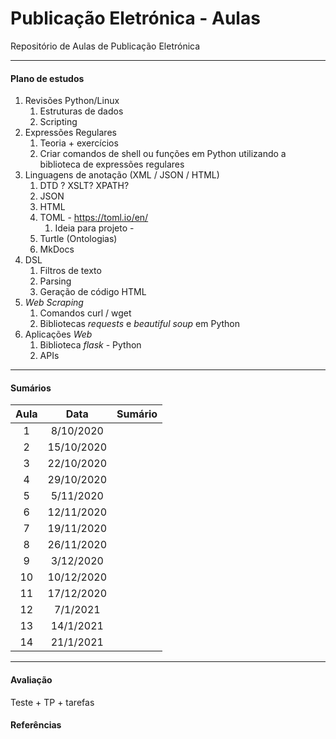 # Publicação Eletrónica - Aulas
Repositório de Aulas de Publicação Eletrónica

___

#### Plano de estudos

1. Revisões Python/Linux
    1. Estruturas de dados
    2. Scripting
2. Expressões Regulares
    1. Teoria + exercícios
    2. Criar comandos de shell ou funções em Python utilizando a biblioteca de expressões regulares
3. Linguagens de anotação (XML / JSON / HTML)
    1. DTD ? XSLT? XPATH? 
    2. JSON
    3. HTML
    4. TOML - https://toml.io/en/
        1. Ideia para projeto - 
    5. Turtle (Ontologias)
    6. MkDocs
4. DSL 
    1. Filtros de texto
    2. Parsing
    3. Geração de código HTML
5. *Web Scraping*
    1. Comandos curl / wget
    2. Bibliotecas *requests* e *beautiful soup* em Python
6. Aplicações *Web*
    1. Biblioteca *flask* - Python
    2. APIs



___

#### Sumários

| Aula |    Data    | Sumário |
| :--: | :--------: | ------- |
|  1   | 8/10/2020  |         |
|  2   | 15/10/2020 |         |
|  3   | 22/10/2020 |         |
|  4   | 29/10/2020 |         |
|  5   | 5/11/2020  |         |
|  6   | 12/11/2020 |         |
|  7   | 19/11/2020 |         |
|  8   | 26/11/2020 |         |
|  9   | 3/12/2020  |         |
|  10  | 10/12/2020 |         |
|  11  | 17/12/2020 |         |
|  12  |  7/1/2021  |         |
|  13  | 14/1/2021  |         |
|  14  | 21/1/2021  |         |

____

#### Avaliação

Teste + TP + tarefas



#### Referências

